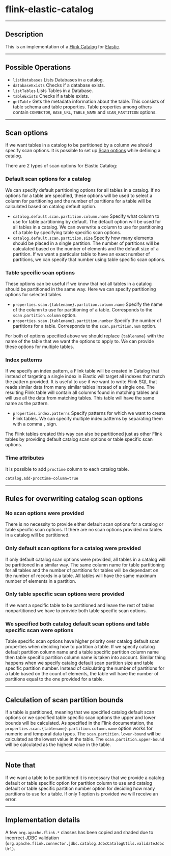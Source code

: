 # flink-elastic-catalog

---

## Description

This is an implementation of a [Flink Catalog](https://nightlies.apache.org/flink/flink-docs-master/docs/dev/table/catalogs/)
for [Elastic](https://www.elastic.co/).

---

## Possible Operations

- `listDatabases` Lists Databases in a catalog.
- `databaseExists` Checks if a database exists.
- `listTables` Lists Tables in a Database.
- `tableExists` Checks if a table exists.
- `getTable` Gets the metadata information about the table. This consists of table schema and table properties. Table properties among others contain `CONNECTOR`, `BASE_URL`, `TABLE_NAME` and `SCAN_PARTITION` options.

---

## Scan options

If we want tables in a catalog to be partitioned by a column we should specify scan options.
It is possible to set up [Scan options](https://nightlies.apache.org/flink/flink-docs-release-1.15/docs/connectors/table/jdbc/#scan-partition-column:~:text=than%201%20second.-,scan.partition.column,-optional) while defining a catalog.

There are 2 types of scan options for Elastic Catalog:

### Default scan options for a catalog
We can specify default partitioning options for all tables in a catalog. If no options for a table are specified, these options will be used to
select a column for partitioning and the number of partitions for a table will be calculated based on catalog default option. 

- `catalog.default.scan.partition.column.name` Specify what column to use for table partitioning by default. The default option will be used
for all tables in a catalog. We can overwrite a column to use for partitioning of a table by specifying table specific scan options.
- `catalog.default.scan.partition.size` Specify how many elements should be placed in a single partition. The number of
partitions will be calculated based on the number of elements and the default size of a partition. If we want a particular table
to have an exact number of partitions, we can specify that number using table specific scan options.

### Table specific scan options
These options can be useful if we know that not all tables in a catalog should be partitioned in the same way. Here
we can specify partitioning options for selected tables.

- `properties.scan.{tablename}.partition.column.name` Specify the name of the column to use for partitioning of a table.
Corresponds to the `scan.partition.column` option.
- `properties.scan.{tablename}.partition.number` Specify the number of partitions for a table. Corresponds to the `scan.partition.num` option.

For both of options specified above we should replace `{tablename}` with the name of the table that we want the options to apply to.
We can provide these options for multiple tables.

### Index patterns
If we specify an index pattern, a Flink table will be created in Catalog that instead of targeting a single index in Elastic will target all indexes that match
the pattern provided. It is useful to use if we want to write Flink SQL that reads similar data from many similar tables instead of a single one.
The resulting Flink table will contain all columns found in matching tables and will use all the data from matching tables.
This table will have the same name as the pattern.

- `properties.index.patterns` Specify patterns for which we want to create Flink tables. We can specify multiple index patterns by
separating them with a comma `,` sign.

The Flink tables created this way can also be partitioned just as other Flink tables by providing default catalog scan options or table specific scan options.

### Time attributes

It is possible to add `proctime` column to each catalog table.

```properties
catalog.add-proctime-column=true
```

---

## Rules for overwriting catalog scan options

### No scan options were provided
There is no necessity to provide either default scan options for a catalog or table specific scan options. If there are no scan options provided
no tables in a catalog will be partitioned.

### Only default scan options for a catalog were provided
If only default catalog scan options were provided, all tables in a catalog will be partitioned in a similar way. The same column name for table partitioning for all tables and
the number of partitions for tables will be dependant on the number of records in a table. All tables will have the same maximum number of elements in a partition.

### Only table specific scan options were provided
If we want a specific table to be partitioned and leave the rest of tables nonpartitioned we have to provide both table specific scan options.

### We specified both catalog default scan options and table specific scan were options
Table specific scan options have higher priority over catalog default scan properties when deciding how to partition a table.
If we specify catalog default partition column name and a table specific partition column name then table specific partition column name is taken into account.
Similar thing happens when we specify catalog default scan partition size and table specific partition number. Instead of calculating the number of partitions for a table
based on the count of elements, the table will have the number of partitions equal to the one provided for a table.

--- 

## Calculation of scan partition bounds
If a table is partitioned, meaning that we specified catalog default scan options or we specified table specific scan options the upper and lower bounds will be calculated.
As specified in the Flink documentation, the `properties.scan.{tablename}.partition.column.name` option works for numeric and temporal data types.
The `scan.partition.lower-bound` will be calculated as the lowest value in the table.
The `scan.partition.upper-bound` will be calculated as the highest value in the table.

---

## Note that
If we want a table to be partitioned it is necessary that we provide a catalog default or table specific option for partition column to use and
catalog default or table specific partition number option for deciding how many partitions to use for a table.
If only 1 option is provided we will receive an error.

---

## Implementation details

A few `org.apache.flink.*` classes has been copied and shaded due to incorrect JDBC validation (`org.apache.flink.connector.jdbc.catalog.JdbcCatalogUtils.validateJdbcUrl`).
